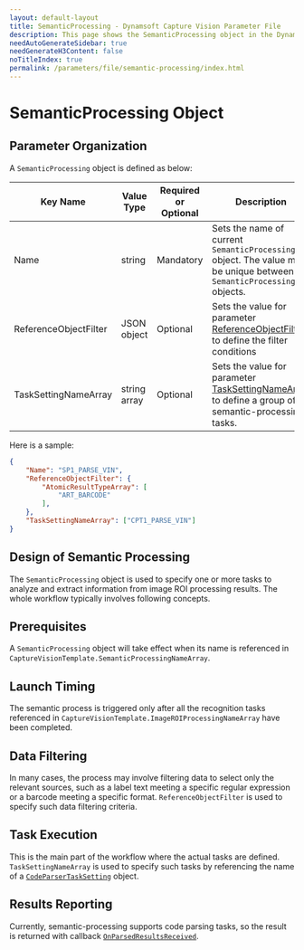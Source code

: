 ```yaml
---
layout: default-layout
title: SemanticProcessing - Dynamsoft Capture Vision Parameter File
description: This page shows the SemanticProcessing object in the Dynamsoft Capture Vision Parameter File. 
needAutoGenerateSidebar: true
needGenerateH3Content: false
noTitleIndex: true
permalink: /parameters/file/semantic-processing/index.html
---
```


# SemanticProcessing Object

## Parameter Organization

A `SemanticProcessing` object is defined as below:

| Key Name | Value Type | Required or Optional | Description |
|---|---|---|---|
| Name | string | Mandatory | Sets the name of current `SemanticProcessing` object. The value must be unique between all `SemanticProcessing` objects. |
| ReferenceObjectFilter | JSON object | Optional | Sets the value for parameter [ReferenceObjectFilter]({{site.parameterReference}}reference-object-filter.html) to define the filter conditions |
| TaskSettingNameArray | string array | Optional | Sets the value for parameter [TaskSettingNameArray]({{site.parameterReference}}task-setting-name-array.html) to define a group of semantic-processing tasks. |

Here is a sample:

```JSON
{
    "Name": "SP1_PARSE_VIN",
    "ReferenceObjectFilter": {
        "AtomicResultTypeArray": [
            "ART_BARCODE"
        ],
    }, 
    "TaskSettingNameArray": ["CPT1_PARSE_VIN"] 
}
```

## Design of Semantic Processing

The `SemanticProcessing` object is used to specify one or more tasks to analyze and extract information from image ROI processing results. The whole workflow typically involves following concepts.

## Prerequisites

A `SemanticProcessing` object will take effect when its name is referenced in `CaptureVisionTemplate.SemanticProcessingNameArray`.

## Launch Timing

The semantic process is triggered only after all the recognition tasks referenced in `CaptureVisionTemplate.ImageROIProcessingNameArray` have been completed.

## Data Filtering

In many cases, the process may involve filtering data to select only the relevant sources, such as a label text meeting a specific regular expression or a barcode meeting a specific format. `ReferenceObjectFilter` is used to specify such data filtering criteria.

## Task Execution

This is the main part of the workflow where the actual tasks are defined. `TaskSettingNameArray` is used to specify such tasks by referencing the name of a [`CodeParserTaskSetting`]({{site.parameterFile}}task-settings/code-parser-task-setting.html) object.

## Results Reporting

Currently, semantic-processing supports code parsing tasks, so the result is returned with callback [`OnParsedResultsReceived`]().